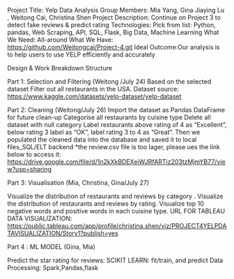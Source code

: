 Project Title:  Yelp Data Analysis
Group Members: Mia Yang, Gina Jiaying Lu , Weitong Cai, Christina Shen
Project Description: Continue on Project 3 to detect fake reviews & predict rating
Technologies: Pick from list: Python, pandas, Web Scraping, API, SQL, Flask, Big Data, Machine Learning
What We Need: All-around
What We Have: https://github.com/Weitongcai/Project-4.git
Ideal Outcome:Our analysis is to help users to use YELP efficiently and accurately

Design & Work Breakdown Structure

Part 1: Selection and Filtering (Weitong /July 24)
Based on the selected dataset Filter out  all restaurants in the USA.
Dataset source: https://www.kaggle.com/datasets/yelp-dataset/yelp-dataset

Part 2: Cleaning (Weitong/July 26)
Import the dataset as Pandas DataFrame for future clean-up
Categorise all restaurants by cuisine type 
Delete all dataset with null category
Label restaurants above rating of 4 as “Excellent”, below rating 3 label as “OK”, label rating 3 to 4 as “Great”.
Then we populated the cleaned data into the database and saved it to local files_SQL/ELT backend
*the review.csv file is too lager, please ues the link below to access it:
https://drive.google.com/file/d/1n2kXkBDEXejWJRfARTiz203tzMjmYB77/view?usp=sharing


Part 3: Visualisation (Mia, Christina, Gina/July 27)

Visualize the distribution of restaurants and reviews by category .
Visualize the distribution of restaurants and reviews by rating.
Visualize top 10 negative words and positive words in each cuisine type.
URL FOR TABLEAU DATA VISUALIZATION: https://public.tableau.com/app/profile/christina.shen/viz/PROJECT4YELPDATAVISUALIZATION/Story1?publish=yes

Part 4 : ML MODEL  (Gina, Mia)

Predict the star rating for reviews:
SCIKIT LEARN: fit/train, and predict
Data Processing: Spark,Pandas,flask


